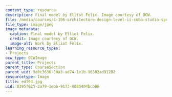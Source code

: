 ```yaml
---
content_type: resource
description: Final model by Elliot Felix. Image courtesy of OCW.
file: /media/courses/4-196-architecture-design-level-ii-cuba-studio-spring-2004/0395f0252a791eba91738d8b404bcb86_edf04.jpg
file_type: image/jpeg
image_metadata:
  caption: Final model by Elliot Felix.
  credit: Image courtesy of OCW.
  image-alt: Work by Elliot Felix.
learning_resource_types:
- Projects
ocw_type: OCWImage
parent_title: Projects
parent_type: CourseSection
parent_uid: 9a0c3636-30a3-ad74-1e1b-96382ad91282
resourcetype: Image
title: edf04.jpg
uid: 0395f025-2a79-1eba-9173-8d8b404bcb86
---
```


